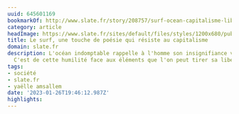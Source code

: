 ```yaml
---
uuid: 645601169
bookmarkOf: http://www.slate.fr/story/208757/surf-ocean-capitalisme-liberte-sport-quete-spirituelle
category: article
headImage: https://www.slate.fr/sites/default/files/styles/1200x680/public/jeremy-bishop-_cfv3bntqlq-unsplash.jpeg
title: Le surf, une touche de poésie qui résiste au capitalisme
domain: slate.fr
description: L'océan indomptable rappelle à l'homme son insignifiance vertigineuse.
  C'est de cette humilité face aux éléments que l'on peut tirer sa liberté.
tags:
- société
- slate.fr
- yaëlle amsallem
date: '2023-01-26T19:46:12.987Z'
highlights: 
---
```



